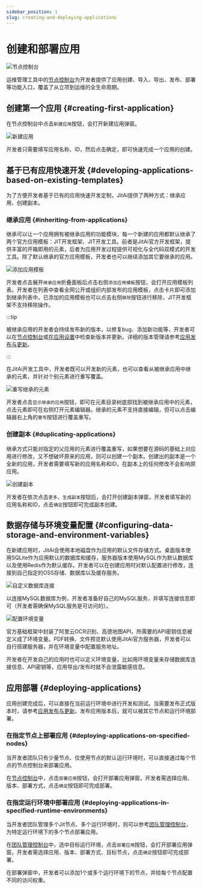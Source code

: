 ```yaml
---
sidebar_position: 1
slug: creating-and-deploying-applications
---
```


# 创建和部署应用

![节点控制台](./img/1/node-console.png)

运维管理工具中的[节点控制台](../creating-and-publishing-applications/runtime-environment-management#node-local-default-runtime-environment)为开发者提供了应用创建、导入、导出、发布、部署等功能入口，覆盖了从立项到运维的全生命周期。

## 创建第一个应用 {#creating-first-application}
在节点控制台中点击`新建应用`按钮，会打开新建应用弹窗。

![新建应用](./img/1/create-new-application.png)

开发者只需要填写应用名称、ID，然后点击确定，即可快速完成一个应用的创建。

## 基于已有应用快速开发 {#developing-applications-based-on-existing-templates}
为了方便开发者基于已有的应用快速开发定制，JitAi提供了两种方式：继承应用、创建副本。
  
### 继承应用 {#inheriting-from-applications}
继承可以让一个应用拥有被继承应用的功能模块，每一个新建的应用都默认继承了两个官方应用模板：JIT开发框架、JIT开发工具。前者是JitAi官方开发框架，提供丰富的开箱即用的元素，后者为应用开发过程提供可视化与全代码双模式的开发工具。除了默认继承的官方应用模板，开发者也可以继续添加其它要继承的应用。

![添加应用模板](./img/1/add-application-template.gif)

开发者点击展开`继承应用`折叠面板后点击右侧`添加应用模板`按钮，会打开应用模板列表。开发者在列表中查看全网公开或组织内部发布的应用模板，点击卡片即可添加到继承列表中。已添加的应用模板也可以点击右侧`移除`按钮进行移除，JIT开发框架不支持移除操作。

:::tip

被继承应用的开发者会持续发布新的版本，以修复bug、添加新功能等，开发者可以在[节点控制台](../creating-and-publishing-applications/runtime-environment-management#node-local-default-runtime-environment)或[在应用设置](../development-tool-and-publish-service/visual-development-tool#application-settings)中检查新版本并更新。详细的版本管理请参考[应用发布与更新](../creating-and-publishing-applications/publishing-and-upgrading-applications#application-version-updates)。

:::

在JitAi开发工具中，开发者既可以开发新的元素，也可以查看从被继承应用中继承的元素，并针对个别元素进行重写覆盖。

![重写继承的元素](./img/1/override-inherited-elements.gif)

开发者点击`显示继承的应用`按钮，即可在元素目录树底部找到被继承应用中的元素，点击元素即可在右侧打开元素编辑器。继承的元素不支持直接编辑，但可以点击编辑器右上角的`重写`按钮进行覆盖重写。

### 创建副本 {#duplicating-applications}
继承方式只能对指定的父应用的元素进行覆盖重写，如果想要在源码的基础上对应用进行修改，又不想破坏原来的应用，则可以创建一个副本。创建出的副本是一个全新的应用，开发者需要填写新的应用名称和ID，在副本上的任何修改不会影响原应用。

![创建副本](./img/1/create-application-copy.png)

开发者在依次点击`更多`、`生成副本`按钮后，会打开创建副本弹窗，开发者填写新的应用名称和ID，点击`确定`按钮即可完成副本创建。

## 数据存储与环境变量配置 {#configuring-data-storage-and-environment-variables}
在新建应用时，JitAi会使用本地磁盘作为应用的默认文件存储方式。桌面版本使用SQLite作为应用默认的数据库和缓存，服务器版本使用MySQL作为默认数据库以及使用Redis作为默认缓存。开发者可以在创建应用时对默认配置进行修改，连接到自己指定的OSS存储、数据库以及缓存服务。

![自定义数据库连接](./img/1/custom-database-connection.gif)

以连接MySQL数据库为例，开发者准备好自己的MySQL服务，并填写连接信息即可（开发者需确保MySQL服务是可访问的）。

![配置环境变量](./img/1/configure-environment-variables.gif)

官方基础框架中封装了阿里云OCR识别、高德地图API，所需要的API密钥信息被定义成了环境变量。PDF转换、文件预览默认使用JitAi官方服务器，开发者可以自行搭建服务器，并在环境变量中配置服务地址。

开发者在开发自己的应用时也可以定义环境变量，比如用环境变量来存储数据库连接信息、API密钥等，应用导出/发布时就不会泄露敏感信息。

## 应用部署 {#deploying-applications}
应用创建完成后，可以直接在当前运行环境中进行开发和测试。当需要发布正式版本时，请参考[应用发布与更新](../creating-and-publishing-applications/publishing-and-upgrading-applications)。发布应用版本后，就可以被其它节点和运行环境部署。

### 在指定节点上部署应用 {#deploying-applications-on-specified-nodes}
当开发者团队只有少量节点、仅使用节点的默认运行环境时，可以直接通过每个节点的节点控制台来部署应用。

在[节点控制台](../creating-and-publishing-applications/runtime-environment-management#node-local-default-runtime-environment)中，点击`部署应用`按钮，会打开部署应用弹窗，开发者需选择应用、版本、部署方式，点击`确定`按钮即可完成部署。

### 在指定运行环境中部署应用 {#deploying-applications-in-specified-runtime-environments}
当开发者团队管理多个Jit节点、多个运行环境时，则可以参考[团队管理控制台](../creating-and-publishing-applications/runtime-environment-management#node-local-default-runtime-environment)，为特定运行环境下的多个节点部署应用。

在[团队管理控制台](../creating-and-publishing-applications/runtime-environment-management#node-local-default-runtime-environment)中，选中目标运行环境，点击`部署应用`按钮，会打开部署应用弹窗，开发者需选择应用、版本、部署方式、目标节点，点击`确定`按钮即可完成部署。

在部署弹窗中，开发者可以添加1个或多个运行环境下的节点，并给每个节点配置不同的访问权重。
